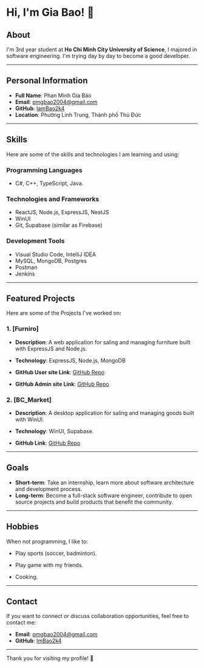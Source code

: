 # Hi, I'm Gia Bao! 👋

## About
I'm 3rd year student at **Ho Chi Minh City University of Science**, I majored in software engineering. I'm trying day by day to become a good developer.

---

## Personal Information
- **Full Name**: Phan Minh Gia Bảo
- **Email**: pmgbao2004@gmail.com
- **GitHub**: [IamBao2k4](https://github.com/IamBao2k4)
- **Location**: Phường Linh Trung, Thành phố Thủ Đức

---

## Skills
Here are some of the skills and technologies I am learning and using:

### Programming Languages
- C#, C++, TypeScript, Java.

### Technologies and Frameworks
- ReactJS, Node.js, ExpressJS, NestJS
- WinUI
- Git, Supabase (similar as Firebase)

### Development Tools
- Visual Studio Code, IntelliJ IDEA
- MySQL, MongoDB, Postgres
- Postman
- Jenkins
---

## Featured Projects
Here are some of the Projects I've worked on:

### 1. [Furniro]
- **Description**: A web application for saling and managing furniture built with ExpressJS and Node.js.

- **Technology**: ExpressJS, Node.js, MongoDB
- **GitHub User site Link**: [GitHub Repo](https://github.com/BlackTran-fullstack/Project_Web)
- **GitHub Admin site Link**: [GitHub Repo](https://github.com/BlackTran-fullstack/Admin_Project_Web)

### 2. [BC_Market]
- **Description**: A desktop application for saling and managing goods built with WinUI.

- **Technology**: WinUI, Supabase.
- **GitHub Link**: [GitHub Repo](https://github.com/DuongThienChi/BC_Market)

---

## Goals
- **Short-term**: Take an internship, learn more about software architecture and development process.
- **Long-term**: Become a full-stack software engineer, contribute to open source projects and build products that benefit the community.

---

## Hobbies
When not programming, I like to:

- Play sports (soccer, badminton).

- Play game with my friends.

- Cooking.

---

## Contact
If you want to connect or discuss collaboration opportunities, feel free to contact me:
- **Email**: pmgbao2004@gmail.com
- **GitHub**: [ImBao2k4](https://github.com/IamBao2k4)

---

Thank you for visiting my profile! 🚀
